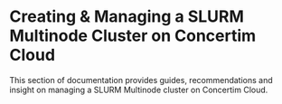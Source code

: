 # Creating & Managing a SLURM Multinode Cluster on Concertim Cloud

This section of documentation provides guides, recommendations and insight on managing a SLURM Multinode cluster on Concertim Cloud. 
